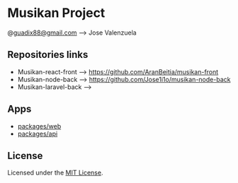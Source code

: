 # Musikan Project

@guadix88@gmail.com --> Jose Valenzuela

## Repositories links

- Musikan-react-front --> https://github.com/AranBeitia/musikan-front
- Musikan-node-back --> https://github.com/Jose1i1o/musikan-node-back
- Musikan-laravel-back -->

## Apps

- [packages/web](packages/web/README.md)
- [packages/api](packages/api/README.md)

## License

Licensed under the [MIT License](./LICENSE).
